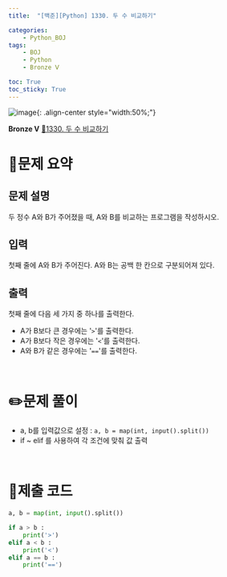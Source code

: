 ```yaml
---
title:  "[백준][Python] 1330. 두 수 비교하기" 

categories: 
    - Python_BOJ
tags: 
    - BOJ
    - Python
    - Bronze Ⅴ

toc: True
toc_sticky: True
---
```

![image](https://github.com/user-attachments/assets/32319fe8-99e9-4031-b5d1-9f1909b510dc){: .align-center style="width:50%;"}

**Bronze Ⅴ** 
[🔗1330. 두 수 비교하기]('https://www.acmicpc.net/problem/1330')

# 📝문제 요약
## 문제 설명
두 정수 A와 B가 주어졌을 때, A와 B를 비교하는 프로그램을 작성하시오.

## 입력
첫째 줄에 A와 B가 주어진다. A와 B는 공백 한 칸으로 구분되어져 있다.

## 출력
첫째 줄에 다음 세 가지 중 하나를 출력한다.

- A가 B보다 큰 경우에는 '`>`'를 출력한다.
- A가 B보다 작은 경우에는 '`<`'를 출력한다.
- A와 B가 같은 경우에는 '`==`'를 출력한다.


<br>

# ✏️문제 풀이
- a, b를 입력값으로 설정 : `a, b = map(int, input().split())`
- if ~ elif 를 사용하여 각 조건에 맞춰 값 출력

<br>

# 💯제출 코드
```python
a, b = map(int, input().split())

if a > b :
    print('>')
elif a < b :
    print('<')
elif a == b :
    print('==')
```